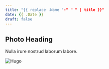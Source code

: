 ```yaml
---
title: "{{ replace .Name "-" " " | title }}"
date: {{ .Date }}
draft: false
---
```


## Photo Heading

Nulla irure nostrud laborum labore.

![Hugo](https://placehold.it/500/300)
